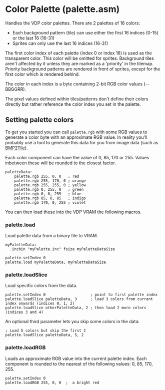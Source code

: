 # Color Palette (palette.asm)

Handles the VDP color palettes. There are 2 palettes of 16 colors:

- Each background pattern (tile) can use either the first 16 indices (0-15) or
  the last 16 (16-31)
- Sprites can only use the last 16 indices (16-31)

The first color index of each palette (index 0 or index 16) is used as the transparent color. This color will be omitted for sprites. Background tiles aren't affected by it unless they are marked as a 'priority' in the tilemap. Priority background patterns are rendered in front of sprites, except for the first color which is rendered behind.

The color in each index is a byte containing 2-bit RGB color values (--BBGGRR).

The pixel values defined within tiles/patterns don't define their colors directly but rather reference the color index you set in the palette.

## Setting palette colors

To get you started you can call `palette.rgb` with some RGB values to generate a color byte with an approximate RGB value. In reality you'll probably use a tool to generate this data for you from image data (such as [BMP2Tile](https://www.smspower.org/maxim/Software/BMP2Tile)).

Each color component can have the value of 0, 85, 170 or 255. Values inbetween these will be rounded to the closest factor.

```
paletteData:
    palette.rgb 255, 0, 0   ; red
    palette.rgb 255, 170, 0 ; orange
    palette.rgb 255, 255, 0 ; yellow
    palette.rgb 0, 255, 0   ; green
    palette.rgb 0, 0, 255   ; blue
    palette.rgb 85, 0, 85   ; indigo
    palette.rgb 170, 0, 255 ; violet
```

You can then load these into the VDP VRAM the following macros.

### palette.load

Load palette data from a binary file to VRAM.

```
myPaletteData:
  .incbin "myPalette.inc" fsize myPaletteDataSize

palette.setIndex 0
palette.load myPaletteData, myPaletteDataSize
```

### palette.loadSlice

Load specific colors from the data.

```
palette.setIndex 0                    ; point to first palette index
palette.loadSlice paletteData, 3      ; load 3 colors from current index onwards (indices 0, 1, 2)
palette.loadSlice otherPaletteData, 2 ; then load 2 more colors (indices 3 and 4)
```

An optional third parameter lets you skip some colors in the data:

```
; Load 5 colors but skip the first 2
palette.loadSlice paletteData, 5, 2
```

### palette.loadRGB

Loads an approximate RGB value into the current palette index. Each component is rounded to the nearest of the following values: 0, 85, 170, 255.

```
palette.setIndex 0
palette.loadRGB 255, 0, 0  ;  a bright red
```